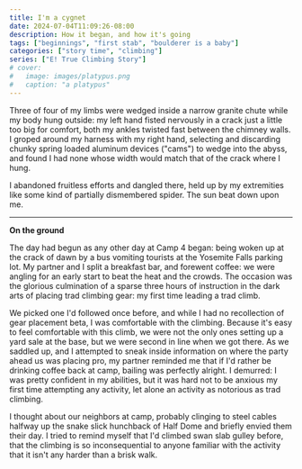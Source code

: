 ```yaml
---
title: I'm a cygnet
date: 2024-07-04T11:09:26-08:00
description: How it began, and how it's going
tags: ["beginnings", "first stab", "boulderer is a baby"]
categories: ["story time", "climbing"]
series: ["E! True Climbing Story"]
# cover:
#   image: images/platypus.png
#   caption: "a platypus"
---
```


Three of four of my limbs were wedged inside a narrow granite chute while my body hung outside: my left hand fisted nervously in a crack just a little too big for comfort, both my ankles twisted fast between the chimney walls. I groped around my harness with my right hand, selecting and discarding chunky spring loaded aluminum devices ("cams") to wedge into the abyss, and found I had none whose width would match that of the crack where I hung.

I abandoned fruitless efforts and dangled there, held up by my extremities like some kind of partially dismembered spider. The sun beat down upon me.

---

**On the ground**

The day had begun as any other day at Camp 4 began: being woken up at the crack of dawn by a bus vomiting tourists at the Yosemite Falls parking lot. My partner and I split a breakfast bar, and forewent coffee: we were angling for an early start to beat the heat and the crowds. The occasion was the glorious culmination of a sparse three hours of instruction in the dark arts of placing trad climbing gear: my first time leading a trad climb. 

We picked one I'd followed once before, and while I had no recollection of gear placement beta, I was comfortable with the climbing. Because it's easy to feel comfortable with this climb, we were not the only ones setting up a yard sale at the base, but we were second in line when we got there. As we saddled up, and I attempted to sneak inside information on where the party ahead us was placing pro, my partner reminded me that if I'd rather be drinking coffee back at camp, bailing was perfectly alright. I demurred: I was pretty confident in my abilities, but it was hard not to be anxious my first time attempting any activity, let alone an activity as notorious as trad climbing.

I thought about our neighbors at camp, probably clinging to steel cables halfway up the snake slick hunchback of Half Dome and briefly envied them their day. I tried to remind myself that I'd climbed swan slab gulley before, that the climbing is so inconsequential to anyone familiar with the activity that it isn't any harder than a brisk walk.